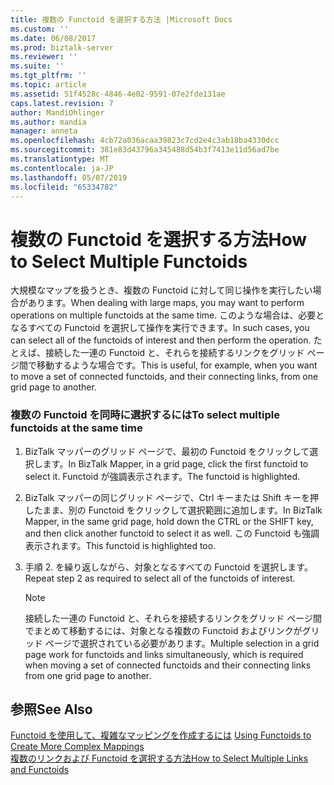 ```yaml
---
title: 複数の Functoid を選択する方法 |Microsoft Docs
ms.custom: ''
ms.date: 06/08/2017
ms.prod: biztalk-server
ms.reviewer: ''
ms.suite: ''
ms.tgt_pltfrm: ''
ms.topic: article
ms.assetid: 51f4528c-4846-4e02-9591-07e2fde131ae
caps.latest.revision: 7
author: MandiOhlinger
ms.author: mandia
manager: anneta
ms.openlocfilehash: 4cb72a036acaa39823c7cd2e4c3ab18ba4330dcc
ms.sourcegitcommit: 381e83d43796a345488d54b3f7413e11d56ad7be
ms.translationtype: MT
ms.contentlocale: ja-JP
ms.lasthandoff: 05/07/2019
ms.locfileid: "65334782"
---
```

# <a name="how-to-select-multiple-functoids"></a><span data-ttu-id="541a9-102">複数の Functoid を選択する方法</span><span class="sxs-lookup"><span data-stu-id="541a9-102">How to Select Multiple Functoids</span></span>
<span data-ttu-id="541a9-103">大規模なマップを扱うとき、複数の Functoid に対して同じ操作を実行したい場合があります。</span><span class="sxs-lookup"><span data-stu-id="541a9-103">When dealing with large maps, you may want to perform operations on multiple functoids at the same time.</span></span> <span data-ttu-id="541a9-104">このような場合は、必要となるすべての Functoid を選択して操作を実行できます。</span><span class="sxs-lookup"><span data-stu-id="541a9-104">In such cases, you can select all of the functoids of interest and then perform the operation.</span></span> <span data-ttu-id="541a9-105">たとえば、接続した一連の Functoid と、それらを接続するリンクをグリッド ページ間で移動するような場合です。</span><span class="sxs-lookup"><span data-stu-id="541a9-105">This is useful, for example, when you want to move a set of connected functoids, and their connecting links, from one grid page to another.</span></span>  
  
### <a name="to-select-multiple-functoids-at-the-same-time"></a><span data-ttu-id="541a9-106">複数の Functoid を同時に選択するには</span><span class="sxs-lookup"><span data-stu-id="541a9-106">To select multiple functoids at the same time</span></span>  
  
1.  <span data-ttu-id="541a9-107">BizTalk マッパーのグリッド ページで、最初の Functoid をクリックして選択します。</span><span class="sxs-lookup"><span data-stu-id="541a9-107">In BizTalk Mapper, in a grid page, click the first functoid to select it.</span></span> <span data-ttu-id="541a9-108">Functoid が強調表示されます。</span><span class="sxs-lookup"><span data-stu-id="541a9-108">The functoid is highlighted.</span></span>  
  
2.  <span data-ttu-id="541a9-109">BizTalk マッパーの同じグリッド ページで、Ctrl キーまたは Shift キーを押したまま、別の Functoid をクリックして選択範囲に追加します。</span><span class="sxs-lookup"><span data-stu-id="541a9-109">In BizTalk Mapper, in the same grid page, hold down the CTRL or the SHIFT key, and then click another functoid to select it as well.</span></span> <span data-ttu-id="541a9-110">この Functoid も強調表示されます。</span><span class="sxs-lookup"><span data-stu-id="541a9-110">This functoid is highlighted too.</span></span>  
  
3.  <span data-ttu-id="541a9-111">手順 2. を繰り返しながら、対象となるすべての Functoid を選択します。</span><span class="sxs-lookup"><span data-stu-id="541a9-111">Repeat step 2 as required to select all of the functoids of interest.</span></span>  
  
    > [!NOTE]
    >  <span data-ttu-id="541a9-112">接続した一連の Functoid と、それらを接続するリンクをグリッド ページ間でまとめて移動するには、対象となる複数の Functoid およびリンクがグリッド ページで選択されている必要があります。</span><span class="sxs-lookup"><span data-stu-id="541a9-112">Multiple selection in a grid page work for functoids and links simultaneously, which is required when moving a set of connected functoids and their connecting links from one grid page to another.</span></span>  
  
## <a name="see-also"></a><span data-ttu-id="541a9-113">参照</span><span class="sxs-lookup"><span data-stu-id="541a9-113">See Also</span></span>  
 <span data-ttu-id="541a9-114">[Functoid を使用して、複雑なマッピングを作成するには](../core/using-functoids-to-create-more-complex-mappings.md) </span><span class="sxs-lookup"><span data-stu-id="541a9-114">[Using Functoids to Create More Complex Mappings](../core/using-functoids-to-create-more-complex-mappings.md) </span></span>  
 [<span data-ttu-id="541a9-115">複数のリンクおよび Functoid を選択する方法</span><span class="sxs-lookup"><span data-stu-id="541a9-115">How to Select Multiple Links and Functoids</span></span>](../core/how-to-select-multiple-links-and-functoids.md)